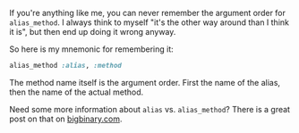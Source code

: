 If you're anything like me, you can never remember the argument order for
`alias_method`. I always think to myself "it's the other way around than I think
it is", but then end up doing it wrong anyway.

So here is my mnemonic for remembering it:

``` ruby
alias_method :alias, :method
```

The method name itself is the argument order. First the name of the alias, then
the name of the actual method.

Need some more information about `alias` vs.
`alias_method`? There is a great post on that on
[bigbinary.com](http://blog.bigbinary.com/2012/01/08/alias-vs-alias-method.html).
